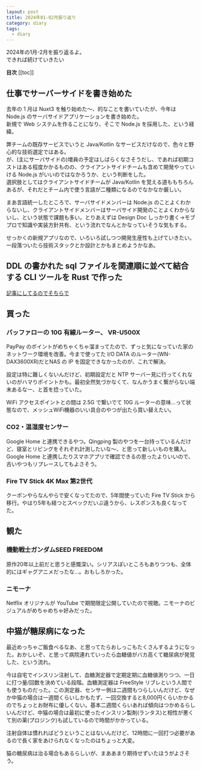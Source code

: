 ```yaml
---
layout: post
title: 2024年01-02月振り返り
category: diary
tags:
  - diary
---
```


2024年の1月-2月を振り返るよ。  
できれば続けていきたい

**目次**
[[toc]]

## 仕事でサーバーサイドを書き始めた

去年の 1 月は Nuxt3 を触り始めた〜、的なことを書いていたが、今年は Node.js のサーバサイドアプリケーションを書き始めた。  
新規で Web システムを作ることになり、そこで Node.js を採用した、という経緯。

弊チームの既存サービスでいうと Java/Kotlin なサービスだけなので、色々と野心的な技術選定ではある。  
が、(主にサーバサイドの)増員の予定はしばらくなさそうだし、であれば初期コストはある程度かかるものの、クライアントサイドチームも含めて開発やっていける Node.js がいいのではなかろうか、という判断をした。  
選択肢としてはクライアントサイドチームが Java/Kotlin を覚える道ももちろんあるが、それだとチーム内で使う言語が二種類になるのでなかなか厳しい。

まあ言語統一したところで、サーバサイドメンバーは Node.js のことよくわからないし、クライアントサイドメンバーはサーバサイド開発のことよくわからないし、という状態で課題も多い。とりあえずは Design Doc しっかり書く→モブプロで知識や実装方針共有、という流れでなんとかなっていそうな気もする。

せっかくの新規アプリなので、いろいろ試しつつ開発生産性も上げていきたい。一段落ついたら技術スタックとか設計とかもまとめようかなあ。

## DDL の書かれた sql ファイルを関連順に並べて結合する CLI ツールを Rust で作った

[記事にしてるのでそちらで](/2024/02/24/sqlstitch/)

## 買った

### バッファローの 10G 有線ルーター、 VR-U500X

<VPAmazonGoods
  :detail='{"title":"Buffalo VR-U500Xシリーズ VR-U500X ブラック","maker":"buffalo","asin":"B0CJY9FF5P","imageUrl":"https://m.media-amazon.com/images/I/41kjfedoJyL._AC_SX679_.jpg"}'
  />

PayPay のポイントがめちゃくちゃ溜まってたので、ずっと気になっていた家のネットワーク環境を改善。今まで使ってた I/O DATA のルーター(WN-DAX3600XR)だとNAS の IP を固定できなかったのが、これで解決。

設定は特に難しくないんだけど、初期設定だと NTP サーバー見に行ってくれないのがハマりポイントかも。最初全然気づかなくて、なんかうまく繋がらない端末あるなー、と首を捻っていた。

WiFi アクセスポイントとの間は 2.5G で繋いでて 10G ルーターの意味…って状態なので、メッシュWiFi機器のいい具合のやつが出たら買い替えたい。

### CO2・温湿度センサー

<VPAmazonGoods
  :detail='{"title":"【+Style ORIGINAL】+Style センサー（CO2・温湿度） 温度計 湿度計 ペット 遠隔操作 Amazon Alexa Google Home 対応 Wi-Fi スケジュール タイマーセンサー プラススタイル","maker":"+Style (プラススタイル)","asin":"B09Y5DSLW7","imageUrl":"https://m.media-amazon.com/images/I/61xOjaPpwXL._AC_SX679_.jpg"}'
  />

  Google Home と連携できるやつ。Qingping 製のやつを一台持っているんだけど、寝室とリビングをそれぞれ計測したいな〜、と思って新しいものを購入。Google Home と連携したりスマホアプリで確認できるの思ったよりいいので、古いやつもリプレースしてもよさそう。

### Fire TV Stick 4K Max 第2世代

<VPAmazonGoods
  :detail='{"title":"【New】 Fire TV Stick 4K Max(マックス)第2世代 | Fire TV Stick史上最もパワフル | ストリーミングメディアプレイヤー【2023年秋発売】","asin":"B0BW37QY2V","imageUrl":"https://m.media-amazon.com/images/I/5166z2y7O-L._AC_SX679_.jpg"}'
  />

クーポンやらなんやらで安くなってたので、5年間使っていた Fire TV Stick から移行。やはり5年も経つとスペックだいぶ違うから、レスポンスも良くなってた。

## 観た

### 機動戦士ガンダムSEED FREEDOM

原作20年以上前だと思うと感慨深い。シリアスぽいところもありつつも、全体的にはギャグアニメだったな…。おもしろかった。

### ニモーナ

Netflix オリジナルが YouTube で期間限定公開していたので視聴。ニモーナのビジュアルがめちゃめちゃ好みだった。

## 中猫が糖尿病になった

最近めっちゃご飯食べるなあ、と思ってたらおしっこもたくさんするようになった。おかしいぞ、と思って病院連れていったら血糖値がバカ高くて糖尿病が発覚した、という流れ。

今は自宅でインスリン注射して、血糖測定器で定期定期に血糖値測りつつ、一日に打つ量/回数を決めている段階。血糖測定器は FreeStyle リブレという人間でも使うものだった。この測定器、センサー側は二週間もつらしいんだけど、なぜか中猫の場合は一週間くらいしかもたず、一回交換すると8,000円くらいかかるのでちょっとお財布に優しくない。基本二週間くらいあれば傾向はつかめるらしいんだけど、中猫の場合は最初に使ったインスリン製剤(ランタス)と相性が悪くて別の薬(プロジンク)も試しているので時間がかかっている。

注射自体は慣れればどうということはないんだけど、12時間に一回打つ必要があるので長く家をあけられなくなったのはちょっと大変。

猫の糖尿病は治る場合もあるらしいが、まああまり期待せずいたほうがよさそう。
